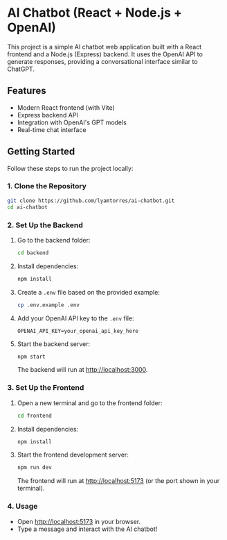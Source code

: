 # AI Chatbot (React + Node.js + OpenAI)

This project is a simple AI chatbot web application built with a React frontend and a Node.js (Express) backend. It uses the OpenAI API to generate responses, providing a conversational interface similar to ChatGPT.

## Features

- Modern React frontend (with Vite)
- Express backend API
- Integration with OpenAI's GPT models
- Real-time chat interface

## Getting Started

Follow these steps to run the project locally:

### 1. Clone the Repository

```sh
git clone https://github.com/lyamtorres/ai-chatbot.git
cd ai-chatbot
```

### 2. Set Up the Backend

1. Go to the backend folder:

    ```sh
    cd backend
    ```

2. Install dependencies:

    ```sh
    npm install
    ```

3. Create a `.env` file based on the provided example:

    ```sh
    cp .env.example .env
    ```

4. Add your OpenAI API key to the `.env` file:

    ```
    OPENAI_API_KEY=your_openai_api_key_here
    ```

5. Start the backend server:

    ```sh
    npm start
    ```

   The backend will run at [http://localhost:3000](http://localhost:3000).

### 3. Set Up the Frontend

1. Open a new terminal and go to the frontend folder:

    ```sh
    cd frontend
    ```

2. Install dependencies:

    ```sh
    npm install
    ```

3. Start the frontend development server:

    ```sh
    npm run dev
    ```

   The frontend will run at [http://localhost:5173](http://localhost:5173) (or the port shown in your terminal).

### 4. Usage

- Open [http://localhost:5173](http://localhost:5173) in your browser.
- Type a message and interact with the AI chatbot!